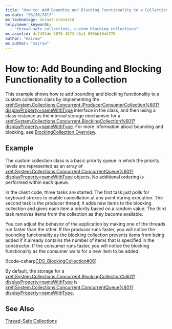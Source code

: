 ```yaml
---
title: "How to: Add Bounding and Blocking Functionality to a Collection"
ms.date: "03/30/2017"
ms.technology: dotnet-standard
helpviewer_keywords: 
  - "thread-safe collections, custom blocking collections"
ms.assetid: 4c2492de-3876-4873-b5a1-000bb404d770
author: "mairaw"
ms.author: "mairaw"
---
```

# How to: Add Bounding and Blocking Functionality to a Collection
This example shows how to add bounding and blocking functionality to a custom collection class by implementing the <xref:System.Collections.Concurrent.IProducerConsumerCollection%601?displayProperty=nameWithType> interface in the class, and then using a class instance as the internal storage mechanism for a <xref:System.Collections.Concurrent.BlockingCollection%601?displayProperty=nameWithType>. For more information about bounding and blocking, see [BlockingCollection Overview](../../../../docs/standard/collections/thread-safe/blockingcollection-overview.md).  
  
## Example  
 The custom collection class is a basic priority queue in which the priority levels are represented as an array of <xref:System.Collections.Concurrent.ConcurrentQueue%601?displayProperty=nameWithType> objects. No additional ordering is performed within each queue.  
  
 In the client code, three tasks are started. The first task just polls for keyboard strokes to enable cancellation at any point during execution. The second task is the producer thread; it adds new items to the blocking collection and gives each item a priority based on a random value. The third task removes items from the collection as they become available.  
  
 You can adjust the behavior of the application by making one of the threads run faster than the other. If the producer runs faster, you will notice the bounding functionality as the blocking collection prevents items from being added if it already contains the number of items that is specified in the constructor. If the consumer runs faster, you will notice the blocking functionality as the consumer waits for a new item to be added.  
  
 [!code-csharp[CDS_BlockingCollection#06](../../../../samples/snippets/csharp/VS_Snippets_Misc/cds_blockingcollection/cs/prodcon.cs#06)]  
  
 By default, the storage for a <xref:System.Collections.Concurrent.BlockingCollection%601?displayProperty=nameWithType> is <xref:System.Collections.Concurrent.ConcurrentQueue%601?displayProperty=nameWithType>.  
  
## See Also  
 [Thread-Safe Collections](../../../../docs/standard/collections/thread-safe/index.md)
